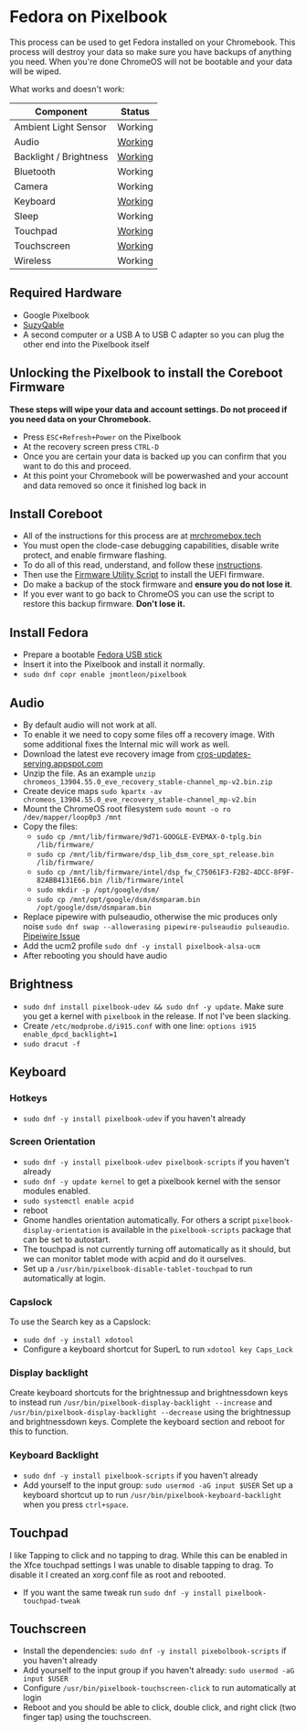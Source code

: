 # Fedora on Pixelbook

This process can be used to get Fedora installed on your Chromebook. This process will destroy your data so make sure you have backups of anything you need. When you're done ChromeOS will not be bootable and your data will be wiped.

What works and doesn't work:

| Component     | Status      |
| ------------- |-------------|
| Ambient Light Sensor | Working |
| Audio | [Working](#Audio) |
| Backlight / Brightness | [Working](#Brightness) |
| Bluetooth | Working |
| Camera | Working |
| Keyboard | [Working](#Keyboard) |
| Sleep | Working |
| Touchpad | [Working](#Touchpad) |
| Touchscreen | [Working](#Touchscreen) |
| Wireless | Working |

## Required Hardware
- Google Pixelbook
- [SuzyQable](https://www.sparkfun.com/products/14746)
- A second computer or a USB A to USB C adapter so you can plug the other end into the Pixelbook itself

## Unlocking the Pixelbook to install the Coreboot Firmware
**These steps will wipe your data and account settings. Do not proceed if you need data on your Chromebook.**
- Press `ESC+Refresh+Power` on the Pixelbook
- At the recovery screen press `CTRL-D`
- Once you are certain your data is backed up you can confirm that you want to do this and proceed.
- At this point your Chromebook will be powerwashed and your account and data removed so once it finished log back in

## Install Coreboot
- All of the instructions for this process are at [mrchromebox.tech](https://mrchromebox.tech)
- You must open the clode-case debugging capabilities, disable write protect, and enable firmware flashing.
- To do all of this read, understand, and follow these [instructions](https://mrchromebox.tech/#devices).
- Then use the [Firmware Utility Script](https://mrchromebox.tech/#fwscript) to install the UEFI firmware.
- Do make a backup of the stock firmware and **ensure you do not lose it**.
- If you ever want to go back to ChromeOS you can use the script to restore this backup firmware. **Don't lose it.**

## Install Fedora
- Prepare a bootable [Fedora USB stick](https://fedoramagazine.org/make-fedora-usb-stick/)
- Insert it into the Pixelbook and install it normally.
- `sudo dnf copr enable jmontleon/pixelbook`

## Audio
- By default audio will not work at all.
- To enable it we need to copy some files off a recovery image. With some additional fixes the Internal mic will work as well.
- Download the latest eve recovery image from [cros-updates-serving.appspot.com](https://cros-updates-serving.appspot.com/)
- Unzip the file. As an example `unzip chromeos_13904.55.0_eve_recovery_stable-channel_mp-v2.bin.zip`
- Create device maps `sudo kpartx -av chromeos_13904.55.0_eve_recovery_stable-channel_mp-v2.bin`
- Mount the ChromeOS root filesystem `sudo mount -o ro /dev/mapper/loop0p3 /mnt`
- Copy the files:
  - `sudo cp /mnt/lib/firmware/9d71-GOOGLE-EVEMAX-0-tplg.bin /lib/firmware/`
  - `sudo cp /mnt/lib/firmware/dsp_lib_dsm_core_spt_release.bin /lib/firmware/`
  - `sudo cp /mnt/lib/firmware/intel/dsp_fw_C75061F3-F2B2-4DCC-8F9F-82ABB4131E66.bin /lib/firmware/intel`
  - `sudo mkdir -p /opt/google/dsm/`
  - `sudo cp /mnt/opt/google/dsm/dsmparam.bin /opt/google/dsm/dsmparam.bin`
- Replace pipewire with pulseaudio, otherwise the mic produces only noise `sudo dnf swap --allowerasing pipewire-pulseaudio pulseaudio`. [Pipeiwire Issue](https://gitlab.freedesktop.org/pipewire/pipewire/-/issues/1452)
- Add the ucm2 profile `sudo dnf -y install pixelbook-alsa-ucm`
- After rebooting you should have audio

## Brightness
- `sudo dnf install pixelbook-udev && sudo dnf -y update`. Make sure you get a kernel with `pixelbook` in the release. If not I've been slacking.
- Create `/etc/modprobe.d/i915.conf` with one line: `options i915 enable_dpcd_backlight=1`
- `sudo dracut -f`

## Keyboard

### Hotkeys
- `sudo dnf -y install pixelbook-udev` if you haven't already

### Screen Orientation
- `sudo dnf -y install pixelbook-udev pixelbook-scripts` if you haven't already
- `sudo dnf -y update kernel` to get a pixelbook kernel with the sensor modules enabled.
- `sudo systemctl enable acpid`
- reboot
- Gnome handles orientation automatically. For others a script `pixelbook-display-orientation` is available in the `pixelbook-scripts` package that can be set to autostart. 
- The touchpad is not currently turning off automatically as it should, but we can monitor tablet mode with acpid and do it ourselves.
- Set up a `/usr/bin/pixelbook-disable-tablet-touchpad` to run automatically at login.

### Capslock
To use the Search key as a Capslock:
- `sudo dnf -y install xdotool`
- Configure a keyboard shortcut for SuperL to run `xdotool key Caps_Lock`

### Display backlight
Create keyboard shortcuts for the brightnessup and brightnessdown keys to instead run `/usr/bin/pixelbook-display-backlight --increase` and `/usr/bin/pixelbook-display-backlight --decrease` using the brightnessup and brightnessdown keys. Complete the keyboard section and reboot for this to function.

### Keyboard Backlight
- `sudo dnf -y install pixelbook-scripts` if you haven't already
- Add yourself to the input group: `sudo usermod -aG input $USER`
Set up a keyboard shortcut up to run `/usr/bin/pixelbook-keyboard-backlight` when you press `ctrl+space`.

## Touchpad
I like Tapping to click and no tapping to drag. While this can be enabled in the Xfce touchpad settings I was unable to disable tapping to drag. To disable it I created an xorg.conf file as root and rebooted. 

- If you want the same tweak run `sudo dnf -y install pixelbook-touchpad-tweak`

## Touchscreen
- Install the dependencies: `sudo dnf -y install pixebolbook-scripts` if you haven't already
- Add yourself to the input group if you haven't already: `sudo usermod -aG input $USER`
- Configure `/usr/bin/pixelbook-touchscreen-click` to run automatically at login 
- Reboot and you should be able to click, double click, and right click (two finger tap) using the touchscreen.
